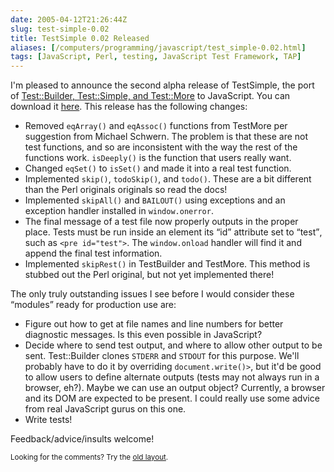 ```yaml
--- 
date: 2005-04-12T21:26:44Z
slug: test-simple-0.02
title: TestSimple 0.02 Released
aliases: [/computers/programming/javascript/test_simple-0.02.html]
tags: [JavaScript, Perl, testing, JavaScript Test Framework, TAP]
---
```


<p>I'm pleased to announce the second alpha release of TestSimple, the port of
<a href="http://search.cpan.org/dist/Test-Simple/" title="Test::Simple and friends on CPAN">Test::Builder, Test::Simple, and Test::More</a> to
JavaScript. You can download it <a href="/downloads/TestSimple-0.02.tar.gz" title="Download TestSimple 0.02 now!">here</a>. This release has the following
changes:</p>

<ul>
  <li>Removed <code>eqArray()</code> and <code>eqAssoc()</code> functions from
      TestMore per suggestion from Michael Schwern. The problem is that these
      are not test functions, and so are inconsistent with the way the rest of
      the functions work. <code>isDeeply()</code> is the function that users
      really want.</li>
  <li>Changed <code>eqSet()</code> to <code>isSet()</code> and made it into a
      real test function.</li>
  <li>Implemented <code>skip()</code>, <code>todoSkip()</code>,
      and <code>todo()</code>. These are a bit different than the Perl
      originals originals so read the docs!</li>
  <li>Implemented <code>skipAll()</code> and <code>BAILOUT()</code> using
      exceptions and an exception handler installed
      in <code>window.onerror</code>.</li>
  <li>The final message of a test file now properly outputs in the proper
      place. Tests must be run inside an element its <q>id</q> attribute set
      to <q>test</q>, such as <code>&lt;pre id=&quot;test&quot;&gt;</code>. The
      <code>window.onload</code> handler will find it and append the final test
      information.</li>
  <li>Implemented <code>skipRest()</code> in TestBuilder and TestMore. This
      method is stubbed out the Perl original, but not yet implemented
      there!</li>
</ul>

<p>The only truly outstanding issues I see before I would consider
these <q>modules</q> ready for production use are:</p>

<ul>
  <li>Figure out how to get at file names and line numbers for better
  diagnostic messages. Is this even possible in JavaScript?</li>
  <li>Decide where to send test output, and where to allow other output to be
  sent. Test::Builder clones <code>STDERR</code> and <code>STDOUT</code> for
  this purpose. We'll probably have to do it by overriding
  <code>document.write()></code>, but it'd be good to allow users to define
  alternate outputs (tests may not always run in a browser, eh?). Maybe we can
  use an output object? Currently, a browser and its DOM are expected to be
  present. I could really use some advice from real JavaScript gurus on this
  one.</li>
  <li>Write tests!</li>
</ul>

<p>Feedback/advice/insults welcome!</p>

<p class="past"><small>Looking for the comments? Try the <a rel="nofollow" href="//past.justatheory.com/computers/programming/javascript/test_simple-0.02.html">old layout</a>.</small></p>


